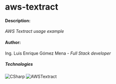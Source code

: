 # aws-textract
 
 #### Description: 
 *AWS Textract usage example*

 #### Author: 
 Ing. Luis Enrique Gómez Mena - *Full Stack developer* 

 ##### Technologies

 <div style="display: inline-block;"> 
   <img alt="CSharp" src="https://img.shields.io/badge/C%23-239120?style=for-the-badge&logo=c-sharp&logoColor=white">  
   <img alt="AWSTextract" src="https://img.shields.io/badge/Amazon_Textract-FF9900?style=for-the-badge&logo=amazonaws&logoColor=white">   
 </div>
